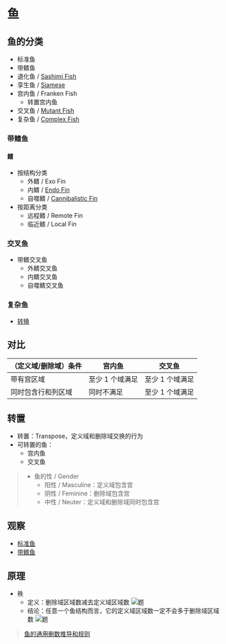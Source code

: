 # 鱼
<!-- START doctoc generated TOC please keep comment here to allow auto update -->
<!-- DON'T EDIT THIS SECTION, INSTEAD RE-RUN doctoc TO UPDATE -->

<!-- END doctoc generated TOC please keep comment here to allow auto update -->

## 鱼的分类

- 标准鱼
- 带鳍鱼
- 退化鱼 / [Sashimi Fish](https://zhuanlan.zhihu.com/p/32955622)
- 孪生鱼 / [Siamese](https://zhuanlan.zhihu.com/p/32955622)
- 宫内鱼 / Franken Fish
  - 转置宫内鱼
- 交叉鱼 / [Mutant Fish](https://zhuanlan.zhihu.com/p/35245385)
- 复杂鱼 / [Complex Fish](https://zhuanlan.zhihu.com/p/35348865)

### 带鳍鱼

#### 鳍

- 按结构分类
  - 外鳍 / Exo Fin
  - 内鳍 / [Endo Fin](https://zhuanlan.zhihu.com/p/35126174)
  - 自噬鳍 / [Cannibalistic Fin](https://zhuanlan.zhihu.com/p/35180765)
- 按距离分类
  - 远程鳍 / Remote Fin
  - 临近鳍 / Local Fin

### 交叉鱼

- 带鳍交叉鱼
  - 外鳍交叉鱼
  - 内鳍交叉鱼
  - 自噬鳍交叉鱼

### 复杂鱼

- [转换](https://zhuanlan.zhihu.com/p/35348865)

## 对比

| （定义域/删除域）条件 | 宫内鱼 | 交叉鱼 |
| --- | --- | --- |
| 带有宫区域 | 至少 1 个域满足 | 至少 1 个域满足 |
| 同时包含行和列区域 | 同时不满足 | 至少 1 个域满足 |

## 转置

- 转置：Transpose，定义域和删除域交换的行为
- 可转置的鱼：
  - 宫内鱼
  - 交叉鱼

> - 鱼的性 / Gender
>   - 阳性 / Masculine：定义域包含宫
>   - 阴性 / Feminine：删除域包含宫
>   - 中性 / Neuter：定义域和删除域同时包含宫

## 观察

- [标准鱼](https://sunnieshine.gitbook.io/sudoku-tutorial/010-how-to-find-fish)
- [带鳍鱼](https://sunnieshine.gitbook.io/sudoku-tutorial/012-how-to-find-finned-fish)

## 原理

- 秩
  - 定义：删除域区域数减去定义域区域数
  ![题](https://www.zhihu.com/equation?tex=Rank%28%5CGamma%29%3Dn_%7B%5Ctext%7B%E5%88%A0%7D%7D-n_%7B%5Ctext%7B%E5%AE%9A%7D%7D+%5C%5C+)
  - 结论：任意一个鱼结构而言，它的定义域区域数一定不会多于删除域区域数
  ![题](https://www.zhihu.com/equation?tex=%5Cbold%7BRank%28%5CGamma%29%5Cgeq0%7D)

> [鱼的通用删数推导和规则](https://zhuanlan.zhihu.com/p/35386567)
